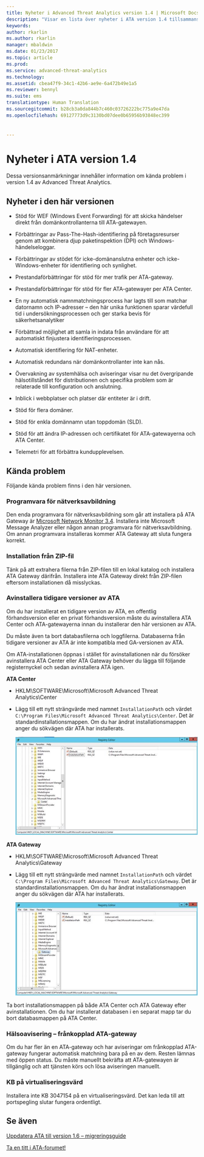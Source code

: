 ```yaml
---
title: Nyheter i Advanced Threat Analytics version 1.4 | Microsoft Docs
description: "Visar en lista över nyheter i ATA version 1.4 tillsammans med kända problem"
keywords: 
author: rkarlin
ms.author: rkarlin
manager: mbaldwin
ms.date: 01/23/2017
ms.topic: article
ms.prod: 
ms.service: advanced-threat-analytics
ms.technology: 
ms.assetid: cbea47f9-34c1-42b6-ae9e-6a472b49e1a5
ms.reviewer: bennyl
ms.suite: ems
translationtype: Human Translation
ms.sourcegitcommit: b28cb3a0da844b7c460c03726222bc775a9e47da
ms.openlocfilehash: 69127773d9c3130bd07dee0b65956b93848ec399


---
```


# <a name="what39s-new-in-ata-version-14"></a>Nyheter i ATA version 1.4
Dessa versionsanmärkningar innehåller information om kända problem i version 1.4 av Advanced Threat Analytics.

## <a name="whats-new-in-this-version"></a>Nyheter i den här versionen

-   Stöd för WEF (Windows Event Forwarding) för att skicka händelser direkt från domänkontrollanterna till ATA-gatewayen.

-   Förbättringar av Pass-The-Hash-identifiering på företagsresurser genom att kombinera djup paketinspektion (DPI) och Windows-händelseloggar.

-   Förbättringar av stödet för icke-domänanslutna enheter och icke-Windows-enheter för identifiering och synlighet.

-   Prestandaförbättringar för stöd för mer trafik per ATA-gateway.

-   Prestandaförbättringar för stöd för fler ATA-gatewayer per ATA Center.

-   En ny automatisk namnmatchningsprocess har lagts till som matchar datornamn och IP-adresser – den här unika funktionen sparar värdefull tid i undersökningsprocessen och ger starka bevis för säkerhetsanalytiker

-   Förbättrad möjlighet att samla in indata från användare för att automatiskt finjustera identifieringsprocessen.

-   Automatisk identifiering för NAT-enheter.

-   Automatisk redundans när domänkontrollanter inte kan nås.

-   Övervakning av systemhälsa och aviseringar visar nu det övergripande hälsotillståndet för distributionen och specifika problem som är relaterade till konfiguration och anslutning.

-   Inblick i webbplatser och platser där entiteter är i drift.

-   Stöd för flera domäner.

-   Stöd för enkla domännamn utan toppdomän (SLD).

-   Stöd för att ändra IP-adressen och certifikatet för ATA-gatewayerna och ATA Center.

-   Telemetri för att förbättra kundupplevelsen.

## <a name="known-issues"></a>Kända problem
Följande kända problem finns i den här versionen.

### <a name="network-capture-software"></a>Programvara för nätverksavbildning
Den enda programvara för nätverksavbildning som går att installera på ATA Gateway är [Microsoft Network Monitor 3.4](http://www.microsoft.com/download/details.aspx?id=4865). Installera inte Microsoft Message Analyzer eller någon annan programvara för nätverksavbildning. Om annan programvara installeras kommer ATA Gateway att sluta fungera korrekt.

### <a name="installation-from-zip-file"></a>Installation från ZIP-fil
Tänk på att extrahera filerna från ZIP-filen till en lokal katalog och installera ATA Gateway därifrån. Installera inte ATA Gateway direkt från ZIP-filen eftersom installationen då misslyckas.

### <a name="uninstalling-previous-versions-of-ata"></a>Avinstallera tidigare versioner av ATA
Om du har installerat en tidigare version av ATA, en offentlig förhandsversion eller en privat förhandsversion måste du avinstallera ATA Center och ATA-gatewayerna innan du installerar den här versionen av ATA.

Du måste även ta bort databasfilerna och loggfilerna. Databaserna från tidigare versioner av ATA är inte kompatibla med GA-versionen av ATA.

Om ATA-installationen öppnas i stället för avinstallationen när du försöker avinstallera ATA Center eller ATA Gateway behöver du lägga till följande registernyckel och sedan avinstallera ATA igen.

**ATA Center**

-   HKLM\SOFTWARE\Microsoft\Microsoft Advanced Threat Analytics\Center

-   Lägg till ett nytt strängvärde med namnet `InstallationPath` och värdet `C:\Program Files\Microsoft Advanced Threat Analytics\Center`. Det är standardinstallationsmappen. Om du har ändrat installationsmappen anger du sökvägen där ATA har installerats.

    ![Registereditorn för installationssökvägen för ATA Center](media/ATA-uninstall-center-bug.jpg)

**ATA Gateway**

-   HKLM\SOFTWARE\Microsoft\Microsoft Advanced Threat Analytics\Gateway

-   Lägg till ett nytt strängvärde med namnet `InstallationPath` och värdet `C:\Program Files\Microsoft Advanced Threat Analytics\Gateway`. Det är standardinstallationsmappen.  Om du har ändrat installationsmappen anger du sökvägen där ATA har installerats.

    ![Registereditorn för installationssökvägen för ATA Gateway](media/ATA-GW-uninstall-bug.jpg)

Ta bort installationsmappen på både ATA Center och ATA Gateway efter avinstallationen.  Om du har installerat databasen i en separat mapp tar du bort databasmappen på ATA Center.

### <a name="health-alert---disconnected-ata-gateway"></a>Hälsoavisering – frånkopplad ATA-gateway
Om du har fler än en ATA-gateway och har aviseringar om frånkopplad ATA-gateway fungerar automatisk matchning bara på en av dem. Resten lämnas med öppen status. Du måste manuellt bekräfta att ATA-gatewayen är tillgänglig och att tjänsten körs och lösa aviseringen manuellt.

### <a name="kb-on-virtualization-host"></a>KB på virtualiseringsvärd
Installera inte KB 3047154 på en virtualiseringsvärd. Det kan leda till att portspegling slutar fungera ordentligt.

## <a name="see-also"></a>Se även

[Uppdatera ATA till version 1.6 – migreringsguide](ata-update-1.6-migration-guide.md)

[Ta en titt i ATA-forumet!](https://social.technet.microsoft.com/Forums/security/home?forum=mata)


<!--HONumber=Feb17_HO1-->


